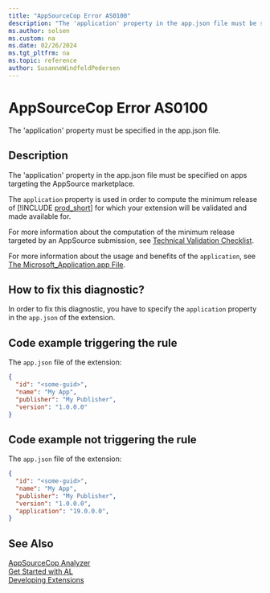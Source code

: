 ```yaml
---
title: "AppSourceCop Error AS0100"
description: "The 'application' property in the app.json file must be specified on apps targeting the AppSource marketplace."
ms.author: solsen
ms.custom: na
ms.date: 02/26/2024
ms.tgt_pltfrm: na
ms.topic: reference
author: SusanneWindfeldPedersen
---
```

[//]: # (START>DO_NOT_EDIT)
[//]: # (IMPORTANT:Do not edit any of the content between here and the END>DO_NOT_EDIT.)
[//]: # (Any modifications should be made in the .xml files in the ModernDev repo.)
# AppSourceCop Error AS0100
The 'application' property must be specified in the app.json file.

## Description
The 'application' property in the app.json file must be specified on apps targeting the AppSource marketplace.

[//]: # (IMPORTANT: END>DO_NOT_EDIT)

The `application` property is used in order to compute the minimum release of [!INCLUDE [prod_short](../includes/prod_short.md)] for which your extension will be validated and made available for.

For more information about the computation of the minimum release targeted by an AppSource submission, see [Technical Validation Checklist](../devenv-checklist-submission.md#against-which-releases-of-business-central-is-your-submission-validated).


For more information about the usage and benefits of the `application`, see [The Microsoft_Application.app File](../devenv-application-app-file.md).

## How to fix this diagnostic?

In order to fix this diagnostic, you have to specify the `application` property in the `app.json` of the extension.

## Code example triggering the rule

The `app.json` file of the extension:
```json
{
  "id": "<some-guid>",
  "name": "My App",
  "publisher": "My Publisher",
  "version": "1.0.0.0"
}
```

## Code example not triggering the rule

The `app.json` file of the extension:
```json
{
  "id": "<some-guid>",
  "name": "My App",
  "publisher": "My Publisher",
  "version": "1.0.0.0",
  "application": "19.0.0.0",
}
```

## See Also  
[AppSourceCop Analyzer](appsourcecop.md)  
[Get Started with AL](../devenv-get-started.md)  
[Developing Extensions](../devenv-dev-overview.md)  
